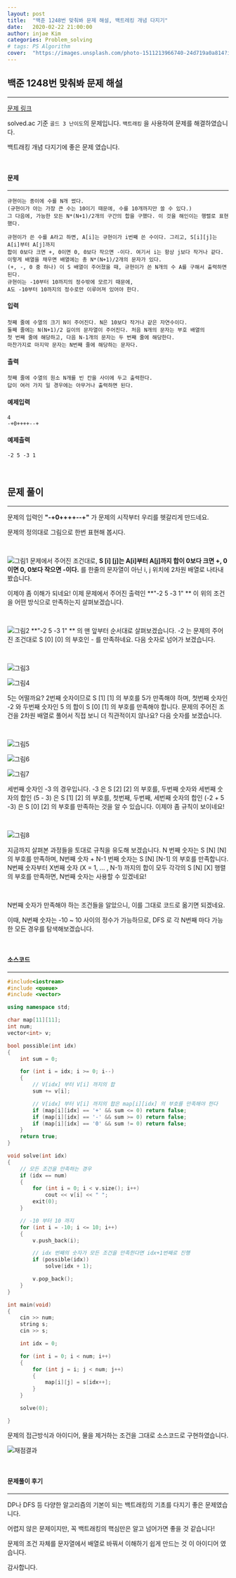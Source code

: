 ```yaml
---
layout: post
title:  "백준 1248번 맞춰봐 문제 해설, 백트레킹 개념 다지기"
date:   2020-02-22 21:00:00
author: injae Kim
categories: Problem_solving
# tags:	PS Algorithm
cover:  "https://images.unsplash.com/photo-1511213966740-24d719a0a814?ixlib=rb-1.2.1&ixid=eyJhcHBfaWQiOjEyMDd9&auto=format&fit=crop&w=1050&q=80"
---
```


##  백준 1248번 맞춰봐 문제 해설
---

[문제 링크](https://www.acmicpc.net/problem/1248)

solved.ac 기준 `골드 3 난이도`의 문제입니다. `백트래킹` 을 사용하여 문제를 해결하였습니다.

백트래킹 개념 다지기에 좋은 문제 였습니다.

<br>

#### 문제
---

```
규현이는 종이에 수를 N개 썼다. 
(규현이가 아는 가장 큰 수는 10이기 때문에, 수를 10개까지만 쓸 수 있다.) 
그 다음에, 가능한 모든 N*(N+1)/2개의 구간의 합을 구했다. 이 것을 해인이는 행렬로 표현했다.

규현이가 쓴 수를 A라고 하면, A[i]는 규현이가 i번째 쓴 수이다. 그리고, S[i][j]는 A[i]부터 A[j]까지 
합이 0보다 크면 +, 0이면 0, 0보다 작으면 -이다. 여기서 i는 항상 j보다 작거나 같다. 
이렇게 배열을 채우면 배열에는 총 N*(N+1)/2개의 문자가 있다. 
(+, -, 0 중 하나) 이 S 배열이 주어졌을 때, 규현이가 쓴 N개의 수 A를 구해서 출력하면 된다. 
규현이는 -10부터 10까지의 정수밖에 모르기 때문에, 
A도 -10부터 10까지의 정수로만 이루어져 있어야 한다.
```

#### 입력
```
첫째 줄에 수열의 크기 N이 주어진다. N은 10보다 작거나 같은 자연수이다. 
둘째 줄에는 N(N+1)/2 길이의 문자열이 주어진다. 처음 N개의 문자는 부호 배열의 
첫 번째 줄에 해당하고, 다음 N-1개의 문자는 두 번째 줄에 해당한다. 
마찬가지로 마지막 문자는 N번째 줄에 해당하는 문자다.
```

#### 출력
```
첫째 줄에 수열의 원소 N개를 빈 칸을 사이에 두고 출력한다. 
답이 여러 가지 일 경우에는 아무거나 출력하면 된다.
```
#### 예제입력

```
4
-+0++++--+
```
#### 예제출력
```
-2 5 -3 1
```

<br>

## 문제 풀이

----

문제의 입력인 **"-+0++++--+"** 가 문제의 시작부터 우리를 헷갈리게 만드네요.

문제의 정의대로 그림으로 한번 표현해 봅시다.

<br/>

![그림1](https://injae-kim.github.io/assets/Problem_solving/백준_1248번_맞춰봐/슬라이드1.JPG)
문제에서 주어진 조건대로, **S [i] [j]는 A[i]부터 A[j]까지 합이 0보다 크면 +, 0이면 0, 0보다 작으면 -이다.** 를 한줄의 문자열이 아닌 i, j 위치에 2차원 배열로 나타내 봤습니다.

이제야 좀 이해가 되네요! 이제 문제에서 주어진 출력인 **"-2	5	-3	1" ** 이 위의 조건을 어떤 방식으로 만족하는지 살펴보겠습니다.

<br/>

![그림2](https://injae-kim.github.io/assets/Problem_solving/백준_1248번_맞춰봐/슬라이드2.JPG)
 **"-2	5	-3	1" ** 의 맨 앞부터 순서대로 살펴보겠습니다. -2 는 문제의 주어진 조건대로 S [0] [0] 의 부호인 - 를 만족하네요. 다음 숫자로 넘어가 보겠습니다.

<br/>

![그림3](https://injae-kim.github.io/assets/Problem_solving/백준_1248번_맞춰봐/슬라이드3.JPG)

![그림4](https://injae-kim.github.io/assets/Problem_solving/백준_1248번_맞춰봐/슬라이드4.JPG)

5는 어떨까요? 2번째 숫자이므로 S [1] [1] 의 부호를 5가 만족해야 하며, 첫번째 숫자인 -2 와 두번째 숫자인 5 의 합이 S [0] [1] 의 부호를 만족해야 합니다. 문제의 주어진 조건을 2차원 배열로 풀어서 직접 보니 더 직관적이지 않나요? 다음 숫자를 보겠습니다.

<br/>

![그림5](https://injae-kim.github.io/assets/Problem_solving/백준_1248번_맞춰봐/슬라이드5.JPG)

![그림6](https://injae-kim.github.io/assets/Problem_solving/백준_1248번_맞춰봐/슬라이드6.JPG)

![그림7](https://injae-kim.github.io/assets/Problem_solving/백준_1248번_맞춰봐/슬라이드7.JPG)

세번째 숫자인 -3 의 경우입니다. -3 은 S [2] [2] 의 부호를, 두번째 숫자와 세번째 숫자의 합인 (5 - 3) 은 S [1] [2] 의 부호를, 첫번째, 두번째, 세번째 숫자의 합인 (-2 + 5 -3) 은 S [0] [2] 의 부호를 만족하는 것을 알 수 있습니다. 이제야 좀 규칙이 보이네요!

<br/>

![그림8](https://injae-kim.github.io/assets/Problem_solving/백준_1248번_맞춰봐/슬라이드8.JPG)

지금까지 살펴본 과정들을 토대로 규칙을 유도해 보겠습니다. N 번째 숫자는 S [N] [N] 의 부호를 만족하며, N번째 숫자 + N-1 번째 숫자는 S [N] [N-1] 의 부호를 만족합니다. N번째 숫자부터 X번째 숫자 (X = 1, ... , N-1) 까지의 합이 모두 각각의 S [N] [X] 행렬의 부호를 만족하면, N번째 숫자는 사용할 수 있겠네요!

<br/>

N번째 숫자가 만족해야 하는 조건들을 알았으니, 이를 그대로 코드로 옮기면 되겠네요.

이때, N번째 숫자는 -10 ~ 10 사이의 정수가 가능하므로, DFS 로 각 N번째 마다 가능한 모든 경우를 탐색해보겠습니다.

<br/>

#### 소스코드

---

```c++
#include<iostream>
#include <queue>
#include <vector>

using namespace std;

char map[11][11];
int num;
vector<int> v;

bool possible(int idx)
{
	int sum = 0;

	for (int i = idx; i >= 0; i--)
	{
		// V[idx] 부터 V[i] 까지의 합
		sum += v[i];

		// V[idx] 부터 V[i] 까지의 합은 map[i][idx] 의 부호를 만족해야 한다
		if (map[i][idx] == '+' && sum <= 0)	return false;
		if (map[i][idx] == '-' && sum >= 0)	return false;
		if (map[i][idx] == '0' && sum != 0)	return false;
	}
	return true;
}

void solve(int idx)
{
	// 모든 조건을 만족하는 경우
	if (idx == num)
	{
		for (int i = 0; i < v.size(); i++)
			cout << v[i] << " ";
		exit(0);
	}

	// -10 부터 10 까지
	for (int i = -10; i <= 10; i++)
	{
		v.push_back(i);

		// idx 번째의 숫자가 모든 조건을 만족한다면 idx+1번째로 진행
		if (possible(idx))
			solve(idx + 1);

		v.pop_back();
	}
}

int main(void)
{
	cin >> num;
	string s;
	cin >> s;

	int idx = 0;

	for (int i = 0; i < num; i++)
	{
		for (int j = i; j < num; j++)
		{
			map[i][j] = s[idx++];
		}
	}

	solve(0);

}
```

문제의 접근방식과 아이디어, 물을 제거하는 조건을 그대로 소스코드로 구현하였습니다.

![채점결과](https://injae-kim.github.io/assets/Problem_solving/백준_1248번_맞춰봐/result.JPG)

<br/>


#### 문제풀이 후기

---

DP나 DFS 등 다양한 알고리즘의 기본이 되는 백트래킹의 기초를 다지기 좋은 문제였습니다.

어렵지 않은 문제이지만, 꼭 백트래킹의 핵심만은 알고 넘어가면 좋을 것 같습니다!

문제의 조건 자체를 문자열에서 배열로 바꿔서 이해하기 쉽게 만드는 것 이 아이디어 였습니다.

감사합니다.